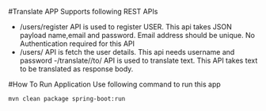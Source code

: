 #Translate APP
Supports following REST APIs 
- /users/register API is used to register USER. This api takes JSON payload name,email and password. Email address should be unique. No Authentication required for this API
- /users/<emailaddress> API is fetch the user details. This api needs username and password
-/translate/<srcLang>/to/<destLang> API is used to translate text. This API takes text to be translated as response body.


#How To Run Application
Use following command to run this app
```
mvn clean package spring-boot:run
```
    
